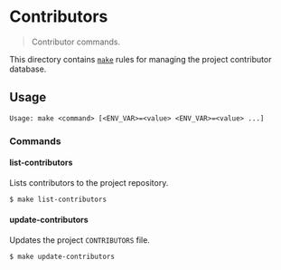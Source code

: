 <!--

@license Apache-2.0

Copyright (c) 2018 The Stdlib Authors.

Licensed under the Apache License, Version 2.0 (the "License");
you may not use this file except in compliance with the License.
You may obtain a copy of the License at

   http://www.apache.org/licenses/LICENSE-2.0

Unless required by applicable law or agreed to in writing, software
distributed under the License is distributed on an "AS IS" BASIS,
WITHOUT WARRANTIES OR CONDITIONS OF ANY KIND, either express or implied.
See the License for the specific language governing permissions and
limitations under the License.

-->

# Contributors

> Contributor commands.

<!-- Section to include introductory text. Make sure to keep an empty line after the intro `section` element and another before the `/section` close. -->

<section class="intro">

This directory contains [`make`][make] rules for managing the project contributor database.

</section>

<!-- /.intro -->

<!-- Usage documentation. -->

<section class="usage">

## Usage

```text
Usage: make <command> [<ENV_VAR>=<value> <ENV_VAR>=<value> ...]
```

### Commands

#### list-contributors

Lists contributors to the project repository.

```bash
$ make list-contributors
```

#### update-contributors

Updates the project `CONTRIBUTORS` file.

<!-- run-disable -->

```bash
$ make update-contributors
```

</section>

<!-- /.usage -->

<!-- Section to include notes. Make sure to keep an empty line after the `section` element and another before the `/section` close. -->

<section class="notes">

</section>

<!-- /.notes -->

<!-- Section for all links. Make sure to keep an empty line after the `section` element and another before the `/section` close. -->

<section class="links">

[make]: https://www.gnu.org/software/make/

</section>

<!-- /.links -->
